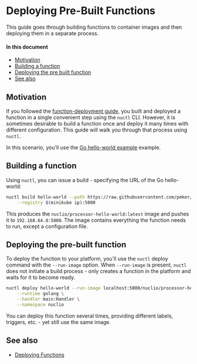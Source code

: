 # Deploying Pre-Built Functions

This guide goes through building functions to container images and then deploying them in a separate process.

#### In this document
- [Motivation](#motivation)
- [Building a function](#building-a-function)
- [Deploying the pre built function](#deploying-the-pre-built-function)
- [See also](#see-also)

## Motivation

If you followed the [function-deployment guide](/docs/tasks/deploying-functions.md), you built and deployed a function in a single convenient step using the `nuctl` CLI. However, it is sometimes desirable to build a function once and deploy it many times with different configuration. This guide will walk you through that process using `nuctl`.

In this scenario, you'll use the [Go hello-world example](/hack/examples/golang/helloworld) example.

## Building a function

Using `nuctl`, you can issue a build - specifying the URL of the Go hello-world:

```sh
nuctl build hello-world --path https://raw.githubusercontent.com/pmker/genv/master/hack/examples/golang/helloworld/helloworld.go \
    --registry $(minikube ip):5000
```

This produces the `nuclio/processor-hello-world:latest` image and pushes it to `192.168.64.8:5000`. The image contains everything the function needs to run, except a configuration file. 

## Deploying the pre-built function

To deploy the function to your platform, you'll use the `nuctl` deploy command with the `--run-image` option. When `--run-image` is present, `nuctl` does not initiate a build process - only creates a function in the platform and waits for it to become ready.

```sh
nuctl deploy hello-world --run-image localhost:5000/nuclio/processor-hello-world:latest \
    --runtime golang \
    --handler main:Handler \
    --namespace nuclio
```

You can deploy this function several times, providing different labels, triggers, etc. - yet still use the same image.

## See also

- [Deploying Functions](/docs/tasks/deploying-functions.md)

